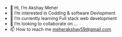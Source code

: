 - 👋 Hi, I’m Akshay Meher
- 👀 I’m interested in Codding & software Devlopment
- 🌱 I’m currently learning Full stack web development
- 💞️ I’m looking to collaborate on ...
- 📫 How to reach me meherakshay59@gmail.com

<!---
akshaymeher59/akshaymeher59 is a ✨ special ✨ repository because its `README.md` (this file) appears on your GitHub profile.
You can click the Preview link to take a look at your changes.
--->
